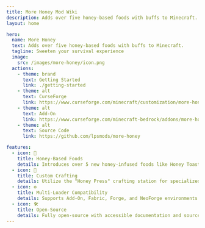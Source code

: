 ```yaml
---
title: More Honey Mod Wiki
description: Adds over five honey-based foods with buffs to Minecraft.
layout: home

hero:
  name: More Honey
  text: Adds over five honey-based foods with buffs to Minecraft.
  tagline: Sweeten your survival experience
  image:
    src: /images/more-honey/icon.png
  actions:
    - theme: brand
      text: Getting Started
      link: ./getting-started
    - theme: alt
      text: CurseForge
      link: https://www.curseforge.com/minecraft/customization/more-honey-datapack
    - theme: alt
      text: Add-On
      link: https://www.curseforge.com/minecraft-bedrock/addons/more-honey
    - theme: alt
      text: Source Code
      link: https://github.com/lpsmods/more-honey

features:
  - icon: 🍯
    title: Honey-Based Foods
    details: Introduces over 5 new honey-infused foods like Honey Toastie and Honey Pancakes.
  - icon: 🐝
    title: Custom Crafting
    details: Utilize the "Honey Press" crafting station for specialized recipes.
  - icon: ⚙️
    title: Multi-Loader Compatibility
    details: Supports Add-On, Fabric, Forge, and NeoForge environments.
  - icon: 🛠️
    title: Open-Source
    details: Fully open-source with accessible documentation and source code.
---
```


